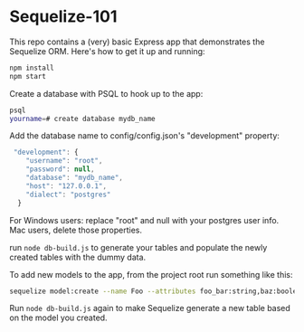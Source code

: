 # Sequelize-101

This repo contains a (very) basic Express app that demonstrates the Sequelize ORM.
Here's how to get it up and running:
```bash
npm install
npm start
```

Create a database with PSQL to hook up to the app:
```bash
psql
yourname=# create database mydb_name
```

Add the database name to config/config.json's "development" property:
```js
 "development": {
    "username": "root",
    "password": null,
    "database": "mydb_name",
    "host": "127.0.0.1",
    "dialect": "postgres"
  }
```
For Windows users: replace "root" and null with your postgres user info.
Mac users, delete those properties.

run `node db-build.js` to generate your tables and populate the newly created tables with the dummy data.

To add new models to the app, from the project root run something like this:

```bash
sequelize model:create --name Foo --attributes foo_bar:string,baz:boolean,fizz:integer
```

Run `node db-build.js` again to make Sequelize generate a new table based on the model you created.

